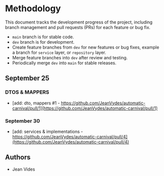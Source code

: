 # Methodology

This document tracks the development progress of the project, including branch management and pull requests (PRs) for each feature or bug fix.

- `main` branch is for stable code.
- `dev` branch is for development.
- Create feature branches from `dev` for new features or bug fixes, example a branch for `service` layer, or `repository` layer.
- Merge feature branches into `dev` after review and testing.
- Periodically merge `dev` into `main` for stable releases.

## September 25

### DTOS & MAPPERS

- [add: dto, mappers #1 - https://github.com/JeanVydes/automatic-carnival/pull/1](https://github.com/JeanVydes/automatic-carnival/pull/1)

### September 30

- [add: services & implementations - https://github.com/JeanVydes/automatic-carnival/pull/4](https://github.com/JeanVydes/automatic-carnival/pull/4)


## Authors

* Jean Vides
